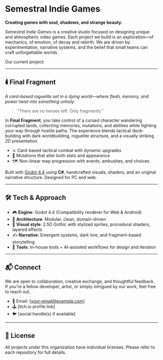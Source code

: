 # Semestral Indie Games

**Creating games with soul, shadows, and strange beauty.**

_Semes­tral Indie Games_ is a creative studio focused on designing unique and atmospheric video games. Each project we build is an exploration—of mechanics, of emotion, of decay and rebirth. We are driven by experimentation, narrative systems, and the belief that small teams can craft unforgettable worlds.

Our current project:

---

## 🕯️ Final Fragment

*A card-based roguelite set in a dying world—where flesh, memory, and power twist into something unholy.*

> "There are no heroes left. Only fragments."

In **Final Fragment**, you take control of a cursed character wandering corrupted lands, collecting memories, mutations, and abilities while fighting your way through hostile paths. The experience blends tactical deck-building with dark worldbuilding, roguelite structure, and a visually striking 2D presentation.

- ⚔️ Card-based tactical combat with dynamic upgrades  
- 🧬 Mutations that alter both stats and appearance  
- 🗺️ Non-linear map progression with events, ambushes, and choices   

Built with [Godot 4.4](https://godotengine.org/) using **C#**, handcrafted visuals, shaders, and an original narrative structure. Designed for PC and web.

---

## 🛠 Tech & Approach

- 🎮 **Engine**: Godot 4.4 (Compatibility renderer for Web & Android)
- 🧠 **Architecture**: Modular, clean, domain-driven
- 🎨 **Visual style**: 2.5D Gothic with stylized sprites, procedural shaders, layered effects
- ✍️ **Narrative**: Emergent systems, dark lore, and fragment-based storytelling
- 🧪 **Tools**: In-house tools + AI-assisted workflows for design and iteration

---

## 📬 Connect

We are open to collaboration, creative exchange, and thoughtful feedback. If you're a fellow developer, artist, or simply intrigued by our work, feel free to reach out.

- 📧 Email: [your-email@example.com]  
- 🕹️ [itch.io profile link]  
- 🐦 [social handle(s) if available]

---

## 📜 License

All projects under this organization have individual licenses. Please refer to each repository for full details.
